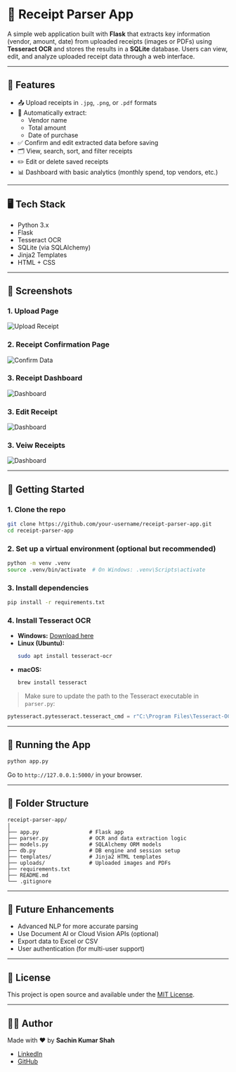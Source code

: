 
# 🧾 Receipt Parser App

A simple web application built with **Flask** that extracts key information (vendor, amount, date) from uploaded receipts (images or PDFs) using **Tesseract OCR** and stores the results in a **SQLite** database. Users can view, edit, and analyze uploaded receipt data through a web interface.

---

## 🔧 Features

- 📤 Upload receipts in `.jpg`, `.png`, or `.pdf` formats
- 🤖 Automatically extract:
  - Vendor name
  - Total amount
  - Date of purchase
- ✅ Confirm and edit extracted data before saving
- 🗂 View, search, sort, and filter receipts
- ✏️ Edit or delete saved receipts
- 📊 Dashboard with basic analytics (monthly spend, top vendors, etc.)

---

## 🖥️ Tech Stack

- Python 3.x
- Flask
- Tesseract OCR
- SQLite (via SQLAlchemy)
- Jinja2 Templates
- HTML + CSS

---

## 📸 Screenshots

### 1. Upload Page
![Upload Receipt](screenshots/Upload.png)

### 2. Receipt Confirmation Page
![Confirm Data](screenshots/Confirm_data.png)

### 3. Receipt Dashboard
![Dashboard](screenshots/Dashboard.png)

### 3. Edit Receipt
![Dashboard](screenshots/Edit.png)

### 3. Veiw Receipts
![Dashboard](screenshots/Receipts.png)

---

## 🚀 Getting Started

### 1. Clone the repo
```bash
git clone https://github.com/your-username/receipt-parser-app.git
cd receipt-parser-app
```

### 2. Set up a virtual environment (optional but recommended)
```bash
python -m venv .venv
source .venv/bin/activate  # On Windows: .venv\Scripts\activate
```

### 3. Install dependencies
```bash
pip install -r requirements.txt
```

### 4. Install Tesseract OCR

- **Windows:** [Download here](https://github.com/tesseract-ocr/tesseract/wiki)
- **Linux (Ubuntu):**
  ```bash
  sudo apt install tesseract-ocr
  ```
- **macOS:**
  ```bash
  brew install tesseract
  ```

> Make sure to update the path to the Tesseract executable in `parser.py`:
```python
pytesseract.pytesseract.tesseract_cmd = r"C:\Program Files\Tesseract-OCR\tesseract.exe"
```

---

## 🏃 Running the App

```bash
python app.py
```

Go to `http://127.0.0.1:5000/` in your browser.

---

## 📁 Folder Structure

```
receipt-parser-app/
│
├── app.py                # Flask app
├── parser.py             # OCR and data extraction logic
├── models.py             # SQLAlchemy ORM models
├── db.py                 # DB engine and session setup
├── templates/            # Jinja2 HTML templates
├── uploads/              # Uploaded images and PDFs
├── requirements.txt
├── README.md
└── .gitignore
```

---

## 🧠 Future Enhancements

- Advanced NLP for more accurate parsing
- Use Document AI or Cloud Vision APIs (optional)
- Export data to Excel or CSV
- User authentication (for multi-user support)

---

## 📃 License

This project is open source and available under the [MIT License](LICENSE).

---

## 🙋‍♂️ Author

Made with ❤️ by **Sachin Kumar Shah**

- [LinkedIn](https://linkedin.com/in/sachin-shah16)
- [GitHub](https://github.com/sachinshah16)
